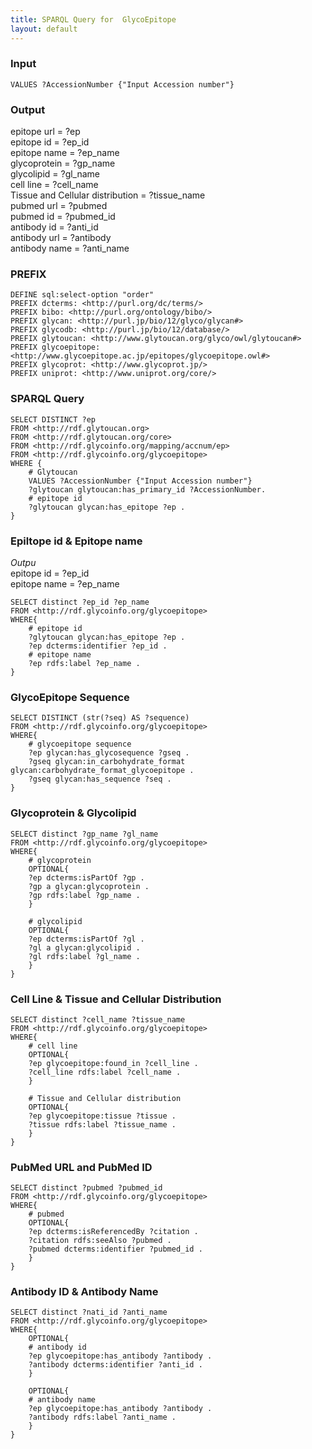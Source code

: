 ```yaml
---
title: SPARQL Query for  GlycoEpitope
layout: default
---
```


### Input
`VALUES ?AccessionNumber {"Input Accession number"}`


### Output
epitope url = ?ep  
epitope id = ?ep_id  
epitope name = ?ep_name   
glycoprotein = ?gp_name   
glycolipid = ?gl_name   
cell line = ?cell_name   
Tissue and Cellular distribution = ?tissue_name  
pubmed url = ?pubmed   
pubmed id = ?pubmed_id  
antibody id = ?anti_id   
antibody url = ?antibody   
antibody name = ?anti_name  

### PREFIX  
```
DEFINE sql:select-option "order"
PREFIX dcterms: <http://purl.org/dc/terms/>
PREFIX bibo: <http://purl.org/ontology/bibo/>
PREFIX glycan: <http://purl.jp/bio/12/glyco/glycan#> 
PREFIX glycodb: <http://purl.jp/bio/12/database/>
PREFIX glytoucan: <http://www.glytoucan.org/glyco/owl/glytoucan#>
PREFIX glycoepitope: <http://www.glycoepitope.ac.jp/epitopes/glycoepitope.owl#>
PREFIX glycoprot: <http://www.glycoprot.jp/>
PREFIX uniprot: <http://www.uniprot.org/core/>
```

### SPARQL Query  
```
SELECT DISTINCT ?ep
FROM <http://rdf.glytoucan.org>
FROM <http://rdf.glytoucan.org/core>
FROM <http://rdf.glycoinfo.org/mapping/accnum/ep>
FROM <http://rdf.glycoinfo.org/glycoepitope>
WHERE {
	# Glytoucan
	VALUES ?AccessionNumber {"Input Accession number"}
	?glytoucan glytoucan:has_primary_id ?AccessionNumber.
	# epitope id
	?glytoucan glycan:has_epitope ?ep .
}

```

### Epiltope id & Epitope name  
*Outpu*  
epitope id = ?ep_id  
epitope name = ?ep_name 
```
SELECT distinct ?ep_id ?ep_name 
FROM <http://rdf.glycoinfo.org/glycoepitope>
WHERE{
	# epitope id
	?glytoucan glycan:has_epitope ?ep .
	?ep dcterms:identifier ?ep_id .
	# epitope name
	?ep rdfs:label ?ep_name .
}
```

### GlycoEpitope Sequence
```
SELECT DISTINCT (str(?seq) AS ?sequence)
FROM <http://rdf.glycoinfo.org/glycoepitope>
WHERE{
	# glycoepitope sequence
	?ep glycan:has_glycosequence ?gseq .
	?gseq glycan:in_carbohydrate_format glycan:carbohydrate_format_glycoepitope .
	?gseq glycan:has_sequence ?seq .
}
```

### Glycoprotein & Glycolipid
```
SELECT distinct ?gp_name ?gl_name
FROM <http://rdf.glycoinfo.org/glycoepitope>
WHERE{
	# glycoprotein
	OPTIONAL{
	?ep dcterms:isPartOf ?gp .
	?gp a glycan:glycoprotein .
	?gp rdfs:label ?gp_name .
	}

	# glycolipid
	OPTIONAL{ 
	?ep dcterms:isPartOf ?gl .
	?gl a glycan:glycolipid .
    ?gl rdfs:label ?gl_name .
	}
}
```

### Cell Line & Tissue and Cellular Distribution
```
SELECT distinct ?cell_name ?tissue_name
FROM <http://rdf.glycoinfo.org/glycoepitope>
WHERE{
	# cell line
	OPTIONAL{
	?ep glycoepitope:found_in ?cell_line .
	?cell_line rdfs:label ?cell_name .
	}

	# Tissue and Cellular distribution 
	OPTIONAL{
	?ep glycoepitope:tissue ?tissue .
	?tissue rdfs:label ?tissue_name .
	}
}
```

### PubMed URL and PubMed ID
```
SELECT distinct ?pubmed ?pubmed_id
FROM <http://rdf.glycoinfo.org/glycoepitope>
WHERE{
	# pubmed
	OPTIONAL{
	?ep dcterms:isReferencedBy ?citation .
	?citation rdfs:seeAlso ?pubmed .
	?pubmed dcterms:identifier ?pubmed_id .
	}
}
```

### Antibody ID & Antibody Name
```
SELECT distinct ?nati_id ?anti_name
FROM <http://rdf.glycoinfo.org/glycoepitope>
WHERE{
	OPTIONAL{
	# antibody id
	?ep glycoepitope:has_antibody ?antibody .
	?antibody dcterms:identifier ?anti_id .
	}

	OPTIONAL{
	# antibody name
	?ep glycoepitope:has_antibody ?antibody .
	?antibody rdfs:label ?anti_name .
	}
}
```
